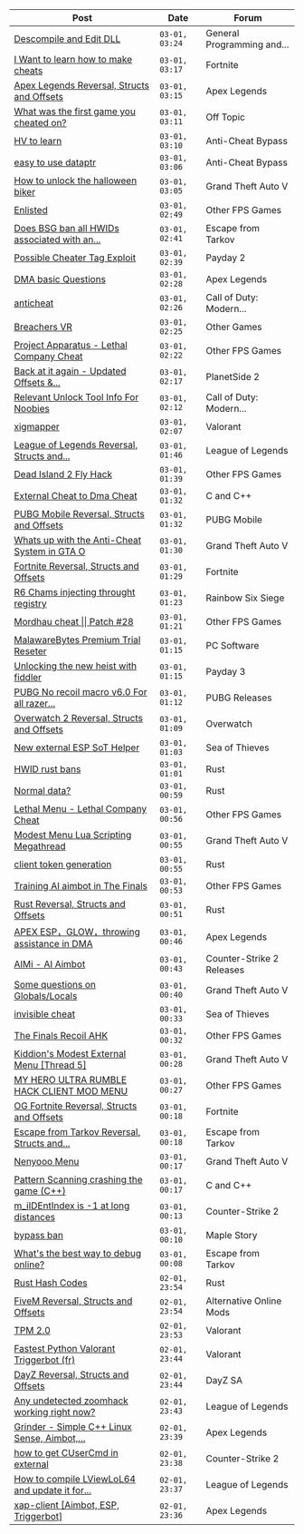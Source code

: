 |Post|Date|Forum|
|----|----|-----|
|[Descompile and Edit DLL](https://www.unknowncheats.me/forum/general-programming-and-reversing/617717-descompile-edit-dll.html)|`03-01, 03:24`|General Programming and...|
|[I Want to learn how to make cheats](https://www.unknowncheats.me/forum/fortnite/617166-learn-cheats.html)|`03-01, 03:17`|Fortnite|
|[Apex Legends Reversal, Structs and Offsets](https://www.unknowncheats.me/forum/apex-legends/319804-apex-legends-reversal-structs-offsets.html)|`03-01, 03:15`|Apex Legends|
|[What was the first game you cheated on?](https://www.unknowncheats.me/forum/off-topic/328889-game-cheated.html)|`03-01, 03:11`|Off Topic|
|[HV to learn](https://www.unknowncheats.me/forum/anti-cheat-bypass/617782-hv-learn.html)|`03-01, 03:10`|Anti-Cheat Bypass|
|[easy to use dataptr](https://www.unknowncheats.me/forum/anti-cheat-bypass/616502-easy-dataptr.html)|`03-01, 03:06`|Anti-Cheat Bypass|
|[How to unlock the halloween biker](https://www.unknowncheats.me/forum/grand-theft-auto-v/617670-unlock-halloween-biker.html)|`03-01, 03:05`|Grand Theft Auto V|
|[Enlisted](https://www.unknowncheats.me/forum/other-fps-games/606225-enlisted.html)|`03-01, 02:49`|Other FPS Games|
|[Does BSG ban all HWIDs associated with an...](https://www.unknowncheats.me/forum/escape-from-tarkov/617530-bsg-ban-hwids-associated-account.html)|`03-01, 02:41`|Escape from Tarkov|
|[Possible Cheater Tag Exploit](https://www.unknowncheats.me/forum/payday-2-a/588479-cheater-tag-exploit.html)|`03-01, 02:39`|Payday 2|
|[DMA basic Questions](https://www.unknowncheats.me/forum/apex-legends/616882-dma-basic-questions.html)|`03-01, 02:28`|Apex Legends|
|[anticheat](https://www.unknowncheats.me/forum/call-of-duty-modern-warfare-iii/617778-anticheat.html)|`03-01, 02:26`|Call of Duty: Modern...|
|[Breachers VR](https://www.unknowncheats.me/forum/other-games/567897-breachers-vr.html)|`03-01, 02:25`|Other Games|
|[Project Apparatus - Lethal Company Cheat](https://www.unknowncheats.me/forum/other-fps-games/616587-project-apparatus-lethal-company-cheat.html)|`03-01, 02:22`|Other FPS Games|
|[Back at it again - Updated Offsets &...](https://www.unknowncheats.me/forum/planetside-2-a/605556-updated-offsets-structures.html)|`03-01, 02:17`|PlanetSide 2|
|[Relevant Unlock Tool Info For Noobies](https://www.unknowncheats.me/forum/call-of-duty-modern-warfare-iii/617702-relevant-unlock-tool-info-noobies.html)|`03-01, 02:12`|Call of Duty: Modern...|
|[xigmapper](https://www.unknowncheats.me/forum/valorant/617625-xigmapper.html)|`03-01, 02:07`|Valorant|
|[League of Legends Reversal, Structs and...](https://www.unknowncheats.me/forum/league-of-legends/310587-league-legends-reversal-structs-offsets.html)|`03-01, 01:46`|League of Legends|
|[Dead Island 2 Fly Hack](https://www.unknowncheats.me/forum/other-fps-games/617688-dead-island-2-fly-hack.html)|`03-01, 01:39`|Other FPS Games|
|[External Cheat to Dma Cheat](https://www.unknowncheats.me/forum/c-and-c-/617493-external-cheat-dma-cheat.html)|`03-01, 01:32`|C and C++|
|[PUBG Mobile Reversal, Structs and Offsets](https://www.unknowncheats.me/forum/pubg-mobile/269708-pubg-mobile-reversal-structs-offsets.html)|`03-01, 01:32`|PUBG Mobile|
|[Whats up with the Anti-Cheat System in GTA O](https://www.unknowncheats.me/forum/grand-theft-auto-v/617669-whats-anti-cheat-system-gta.html)|`03-01, 01:30`|Grand Theft Auto V|
|[Fortnite Reversal, Structs and Offsets](https://www.unknowncheats.me/forum/fortnite/235061-fortnite-reversal-structs-offsets.html)|`03-01, 01:29`|Fortnite|
|[R6 Chams injecting throught registry](https://www.unknowncheats.me/forum/rainbow-six-siege/594608-r6-chams-injecting-throught-registry.html)|`03-01, 01:23`|Rainbow Six Siege|
|[Mordhau cheat \|\| Patch #28](https://www.unknowncheats.me/forum/other-fps-games/612663-mordhau-cheat-patch-28-a.html)|`03-01, 01:21`|Other FPS Games|
|[MalawareBytes Premium Trial Reseter](https://www.unknowncheats.me/forum/pc-software/617775-malawarebytes-premium-trial-reseter.html)|`03-01, 01:15`|PC Software|
|[Unlocking the new heist with fiddler](https://www.unknowncheats.me/forum/payday-3-a/614898-unlocking-heist-fiddler.html)|`03-01, 01:15`|Payday 3|
|[PUBG No recoil macro v6.0 For all razer...](https://www.unknowncheats.me/forum/pubg-releases/605396-pubg-recoil-macro-v6-0-razer-mouse-using-razer-synapse-undetected.html)|`03-01, 01:12`|PUBG Releases|
|[Overwatch 2 Reversal, Structs and Offsets](https://www.unknowncheats.me/forum/overwatch/516727-overwatch-2-reversal-structs-offsets.html)|`03-01, 01:09`|Overwatch|
|[New external ESP SoT Helper](https://www.unknowncheats.me/forum/sea-of-thieves/581265-external-esp-sot-helper.html)|`03-01, 01:03`|Sea of Thieves|
|[HWID rust bans](https://www.unknowncheats.me/forum/rust/617550-hwid-rust-bans.html)|`03-01, 01:01`|Rust|
|[Normal data?](https://www.unknowncheats.me/forum/rust/617690-normal-data.html)|`03-01, 00:59`|Rust|
|[Lethal Menu - Lethal Company Cheat](https://www.unknowncheats.me/forum/other-fps-games/615575-lethal-menu-lethal-company-cheat.html)|`03-01, 00:56`|Other FPS Games|
|[Modest Menu Lua Scripting Megathread](https://www.unknowncheats.me/forum/grand-theft-auto-v/463868-modest-menu-lua-scripting-megathread.html)|`03-01, 00:55`|Grand Theft Auto V|
|[client token generation](https://www.unknowncheats.me/forum/rust/617293-client-token-generation.html)|`03-01, 00:55`|Rust|
|[Training AI aimbot in The Finals](https://www.unknowncheats.me/forum/other-fps-games/616898-training-ai-aimbot-finals.html)|`03-01, 00:53`|Other FPS Games|
|[Rust Reversal, Structs and Offsets](https://www.unknowncheats.me/forum/rust/164256-rust-reversal-structs-offsets.html)|`03-01, 00:51`|Rust|
|[APEX ESP，GLOW，throwing assistance in DMA](https://www.unknowncheats.me/forum/apex-legends/610936-apex-esp-glow-throwing-assistance-dma.html)|`03-01, 00:46`|Apex Legends|
|[AIMi - AI Aimbot](https://www.unknowncheats.me/forum/counter-strike-2-releases/609872-aimi-ai-aimbot.html)|`03-01, 00:43`|Counter-Strike 2 Releases|
|[Some questions on Globals/Locals](https://www.unknowncheats.me/forum/grand-theft-auto-v/617691-questions-globals-locals.html)|`03-01, 00:40`|Grand Theft Auto V|
|[invisible cheat](https://www.unknowncheats.me/forum/sea-of-thieves/617733-invisible-cheat.html)|`03-01, 00:33`|Sea of Thieves|
|[The Finals Recoil AHK](https://www.unknowncheats.me/forum/other-fps-games/614453-finals-recoil-ahk.html)|`03-01, 00:32`|Other FPS Games|
|[Kiddion's Modest External Menu \[Thread 5\]](https://www.unknowncheats.me/forum/grand-theft-auto-v/576854-kiddions-modest-external-menu-thread-5-a.html)|`03-01, 00:28`|Grand Theft Auto V|
|[MY HERO ULTRA RUMBLE HACK CLIENT MOD MENU](https://www.unknowncheats.me/forum/other-fps-games/617205-hero-ultra-rumble-hack-client-mod-menu.html)|`03-01, 00:27`|Other FPS Games|
|[OG Fortnite Reversal, Structs and Offsets](https://www.unknowncheats.me/forum/fortnite/596138-og-fortnite-reversal-structs-offsets.html)|`03-01, 00:18`|Fortnite|
|[Escape from Tarkov Reversal, Structs and...](https://www.unknowncheats.me/forum/escape-from-tarkov/226519-escape-tarkov-reversal-structs-offsets.html)|`03-01, 00:18`|Escape from Tarkov|
|[Nenyooo Menu](https://www.unknowncheats.me/forum/grand-theft-auto-v/488777-nenyooo-menu.html)|`03-01, 00:17`|Grand Theft Auto V|
|[Pattern Scanning crashing the game (C++)](https://www.unknowncheats.me/forum/c-and-c-/617012-pattern-scanning-crashing-game.html)|`03-01, 00:17`|C and C++|
|[m_iIDEntIndex is -1 at long distances](https://www.unknowncheats.me/forum/counter-strike-2-a/617761-m_iidentindex-1-distances.html)|`03-01, 00:13`|Counter-Strike 2|
|[bypass ban](https://www.unknowncheats.me/forum/maple-story/616915-bypass-ban.html)|`03-01, 00:10`|Maple Story|
|[What's the best way to debug online?](https://www.unknowncheats.me/forum/escape-from-tarkov/617751-whats-debug-online.html)|`03-01, 00:08`|Escape from Tarkov|
|[Rust Hash Codes](https://www.unknowncheats.me/forum/rust/617771-rust-hash-codes.html)|`02-01, 23:54`|Rust|
|[FiveM Reversal, Structs and Offsets](https://www.unknowncheats.me/forum/alternative-online-mods/340232-fivem-reversal-structs-offsets.html)|`02-01, 23:54`|Alternative Online Mods|
|[TPM 2.0](https://www.unknowncheats.me/forum/valorant/617770-tpm-2-0-a.html)|`02-01, 23:53`|Valorant|
|[Fastest Python Valorant Triggerbot (fr)](https://www.unknowncheats.me/forum/valorant/612762-fastest-python-valorant-triggerbot-fr.html)|`02-01, 23:44`|Valorant|
|[DayZ Reversal, Structs and Offsets](https://www.unknowncheats.me/forum/dayz-sa/104269-dayz-reversal-structs-offsets.html)|`02-01, 23:44`|DayZ SA|
|[Any undetected zoomhack working right now?](https://www.unknowncheats.me/forum/league-of-legends/617262-undetected-zoomhack.html)|`02-01, 23:43`|League of Legends|
|[Grinder - Simple C++ Linux Sense, Aimbot,...](https://www.unknowncheats.me/forum/apex-legends/605888-grinder-simple-linux-sense-aimbot-triggerbot.html)|`02-01, 23:39`|Apex Legends|
|[how to get CUserCmd in external](https://www.unknowncheats.me/forum/counter-strike-2-a/617768-cusercmd-external.html)|`02-01, 23:38`|Counter-Strike 2|
|[How to compile LViewLoL64 and update it for...](https://www.unknowncheats.me/forum/league-of-legends/617516-compile-lviewlol64-update-patch-13-24-gameobject-signatures.html)|`02-01, 23:37`|League of Legends|
|[xap-client \[Aimbot, ESP, Triggerbot\]](https://www.unknowncheats.me/forum/apex-legends/606842-xap-client-aimbot-esp-triggerbot.html)|`02-01, 23:36`|Apex Legends|
